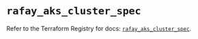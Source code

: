 # `rafay_aks_cluster_spec`

Refer to the Terraform Registry for docs: [`rafay_aks_cluster_spec`](https://registry.terraform.io/providers/rafaysystems/rafay/1.1.52/docs/resources/aks_cluster_spec).
